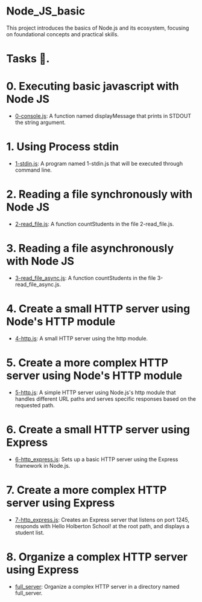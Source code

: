 # Node_JS_basic

This project introduces the basics of Node.js and its ecosystem, focusing on foundational concepts and practical skills.

# Tasks 📃.

# 0. Executing basic javascript with Node JS

  + <u>[0-console.js](https://github.com/Heshbon/alx-backend-javascript/blob/master/0x05-Node_JS_basic/0-console.js)</u>: A function named displayMessage that prints in STDOUT the string argument.

# 1. Using Process stdin

  + <u>[1-stdin.js](https://github.com/Heshbon/alx-backend-javascript/blob/master/0x05-Node_JS_basic/1-stdin.js)</u>: A program named 1-stdin.js that will be executed through command line.

# 2. Reading a file synchronously with Node JS

  + <u>[2-read_file.js]()</u>: A function countStudents in the file 2-read_file.js.

# 3. Reading a file asynchronously with Node JS

  + <u>[3-read_file_async.js]()</u>: A function countStudents in the file 3-read_file_async.js.

# 4. Create a small HTTP server using Node's HTTP module

  + <u>[4-http.js]()</u>: A small HTTP server using the http module.

# 5. Create a more complex HTTP server using Node's HTTP module

  + <u>[5-http.js]()</u>: A simple HTTP server using Node.js's http module that handles different URL paths and serves specific responses based on the requested path.

# 6. Create a small HTTP server using Express

  + <u>[6-http_express.js]()</u>: Sets up a basic HTTP server using the Express framework in Node.js.

# 7. Create a more complex HTTP server using Express

  + <u>[7-http_express.js]()</u>: Creates an Express server that listens on port 1245, responds with Hello Holberton School! at the root path, and displays a student list.

# 8. Organize a complex HTTP server using Express

  + <u>[full_server]()</u>: Organize a complex HTTP server in a directory named full_server.
